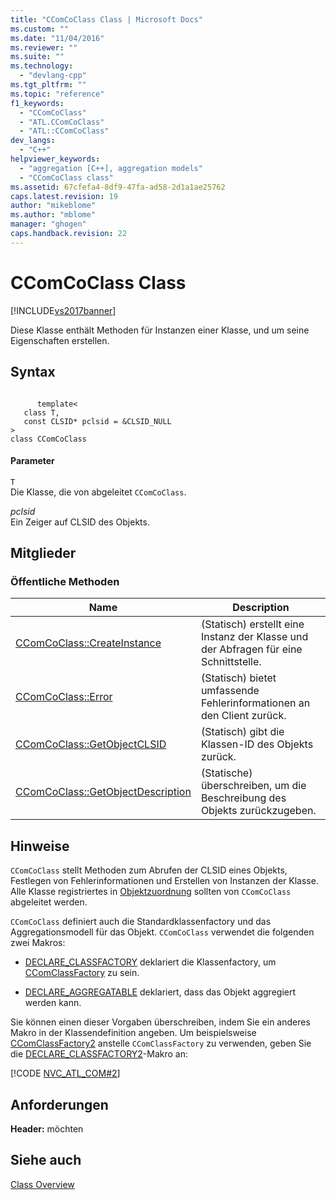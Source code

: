 ```yaml
---
title: "CComCoClass Class | Microsoft Docs"
ms.custom: ""
ms.date: "11/04/2016"
ms.reviewer: ""
ms.suite: ""
ms.technology: 
  - "devlang-cpp"
ms.tgt_pltfrm: ""
ms.topic: "reference"
f1_keywords: 
  - "CComCoClass"
  - "ATL.CComCoClass"
  - "ATL::CComCoClass"
dev_langs: 
  - "C++"
helpviewer_keywords: 
  - "aggregation [C++], aggregation models"
  - "CComCoClass class"
ms.assetid: 67cfefa4-8df9-47fa-ad58-2d1a1ae25762
caps.latest.revision: 19
author: "mikeblome"
ms.author: "mblome"
manager: "ghogen"
caps.handback.revision: 22
---
```

# CComCoClass Class
[!INCLUDE[vs2017banner](../../assembler/inline/includes/vs2017banner.md)]

Diese Klasse enthält Methoden für Instanzen einer Klasse, und um seine Eigenschaften erstellen.  
  
## Syntax  
  
```  
  
      template<  
   class T,  
   const CLSID* pclsid = &CLSID_NULL  
>  
class CComCoClass  
```  
  
#### Parameter  
 `T`  
 Die Klasse, die von abgeleitet `CComCoClass`.  
  
 *pclsid*  
 Ein Zeiger auf CLSID des Objekts.  
  
## Mitglieder  
  
### Öffentliche Methoden  
  
|Name|Description|  
|----------|-----------------|  
|[CComCoClass::CreateInstance](../Topic/CComCoClass::CreateInstance.md)|\(Statisch\) erstellt eine Instanz der Klasse und der Abfragen für eine Schnittstelle.|  
|[CComCoClass::Error](../Topic/CComCoClass::Error.md)|\(Statisch\) bietet umfassende Fehlerinformationen an den Client zurück.|  
|[CComCoClass::GetObjectCLSID](../Topic/CComCoClass::GetObjectCLSID.md)|\(Statisch\) gibt die Klassen\-ID des Objekts zurück.|  
|[CComCoClass::GetObjectDescription](../Topic/CComCoClass::GetObjectDescription.md)|\(Statische\) überschreiben, um die Beschreibung des Objekts zurückzugeben.|  
  
## Hinweise  
 `CComCoClass` stellt Methoden zum Abrufen der CLSID eines Objekts, Festlegen von Fehlerinformationen und Erstellen von Instanzen der Klasse.  Alle Klasse registriertes in [Objektzuordnung](assetId:///b57619cc-534f-4b8f-bfd4-0c12f937202f) sollten von `CComCoClass` abgeleitet werden.  
  
 `CComCoClass` definiert auch die Standardklassenfactory und das Aggregationsmodell für das Objekt.  `CComCoClass` verwendet die folgenden zwei Makros:  
  
-   [DECLARE\_CLASSFACTORY](../Topic/DECLARE_CLASSFACTORY.md) deklariert die Klassenfactory, um [CComClassFactory](../../atl/reference/ccomclassfactory-class.md) zu sein.  
  
-   [DECLARE\_AGGREGATABLE](../Topic/DECLARE_AGGREGATABLE.md) deklariert, dass das Objekt aggregiert werden kann.  
  
 Sie können einen dieser Vorgaben überschreiben, indem Sie ein anderes Makro in der Klassendefinition angeben.  Um beispielsweise [CComClassFactory2](../../atl/reference/ccomclassfactory2-class.md) anstelle `CComClassFactory` zu verwenden, geben Sie die [DECLARE\_CLASSFACTORY2](../Topic/DECLARE_CLASSFACTORY2.md)\-Makro an:  
  
 [!CODE [NVC_ATL_COM#2](../CodeSnippet/VS_Snippets_Cpp/NVC_ATL_COM#2)]  
  
## Anforderungen  
 **Header:**  möchten  
  
## Siehe auch  
 [Class Overview](../../atl/atl-class-overview.md)
